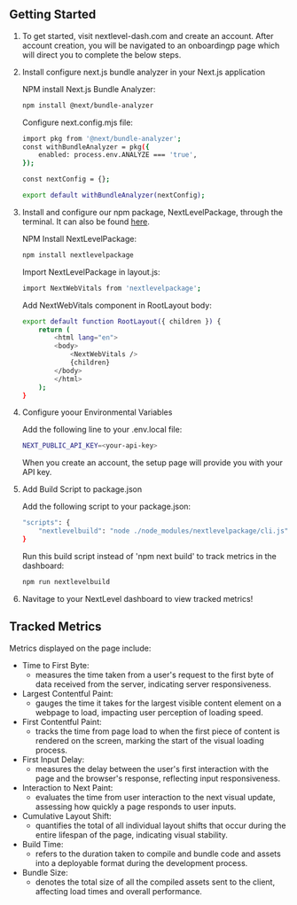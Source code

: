 ## Getting Started

1. To get started, visit nextlevel-dash.com and create an account. After account creation, you will be navigated to an onboardingp page which will direct you to complete the below steps.

2. Install configure next.js bundle analyzer in your Next.js application

    NPM install Next.js Bundle Analyzer:
    ```bash
    npm install @next/bundle-analyzer
    ```

    Configure next.config.mjs file:
    ```bash
    import pkg from '@next/bundle-analyzer';
    const withBundleAnalyzer = pkg({
        enabled: process.env.ANALYZE === 'true',
    });

    const nextConfig = {};

    export default withBundleAnalyzer(nextConfig);
    ```

3. Install and configure our npm package, NextLevelPackage, through the terminal. It can also be found [here](https://www.npmjs.com/package/nextlevelpackage).

    NPM Install NextLevelPackage:
    ```bash
    npm install nextlevelpackage
    ```

    Import NextLevelPackage in layout.js:
    ```bash
    import NextWebVitals from 'nextlevelpackage';
    ```

    Add NextWebVitals component in RootLayout body:
    ```bash
    export default function RootLayout({ children }) {
        return (
            <html lang="en">
            <body>
                <NextWebVitals />
                {children}
            </body>
            </html>
        );
    }
    ```

4. Configure yoour Environmental Variables

    Add the following line to your .env.local file:
    ```bash
    NEXT_PUBLIC_API_KEY=<your-api-key>
    ```
    When you create an account, the setup page will provide you with your API key.

5.  Add Build Script to package.json

    Add the following script to your package.json:
    ```bash
    "scripts": {
        "nextlevelbuild": "node ./node_modules/nextlevelpackage/cli.js"
    }
    ```

    Run this build script instead of 'npm next build' to track metrics in the dashboard:
    ```bash
    npm run nextlevelbuild
    ```

6. Navitage to your NextLevel dashboard to view tracked metrics!

## Tracked Metrics

Metrics displayed on the page include:

- Time to First Byte:
  - measures the time taken from a user's request to the first byte of data received from the server, indicating server responsiveness.
- Largest Contentful Paint:
  - gauges the time it takes for the largest visible content element on a webpage to load, impacting user perception of loading speed.
- First Contentful Paint:
  - tracks the time from page load to when the first piece of content is rendered on the screen, marking the start of the visual loading process.
- First Input Delay:
  - measures the delay between the user's first interaction with the page and the browser's response, reflecting input responsiveness.
- Interaction to Next Paint:
  - evaluates the time from user interaction to the next visual update, assessing how quickly a page responds to user inputs.
- Cumulative Layout Shift:
  - quantifies the total of all individual layout shifts that occur during the entire lifespan of the page, indicating visual stability.
- Build Time:
  - refers to the duration taken to compile and bundle code and assets into a deployable format during the development process.
- Bundle Size:
  - denotes the total size of all the compiled assets sent to the client, affecting load times and overall performance.